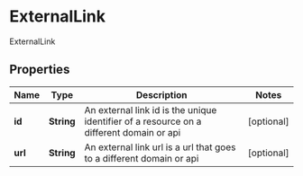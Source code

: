 

# ExternalLink

ExternalLink

## Properties

| Name | Type | Description | Notes |
|------------ | ------------- | ------------- | -------------|
|**id** | **String** | An external link id is the unique identifier of a resource on a different domain or api |  [optional] |
|**url** | **String** | An external link url is a url that goes to a different domain or api |  [optional] |



